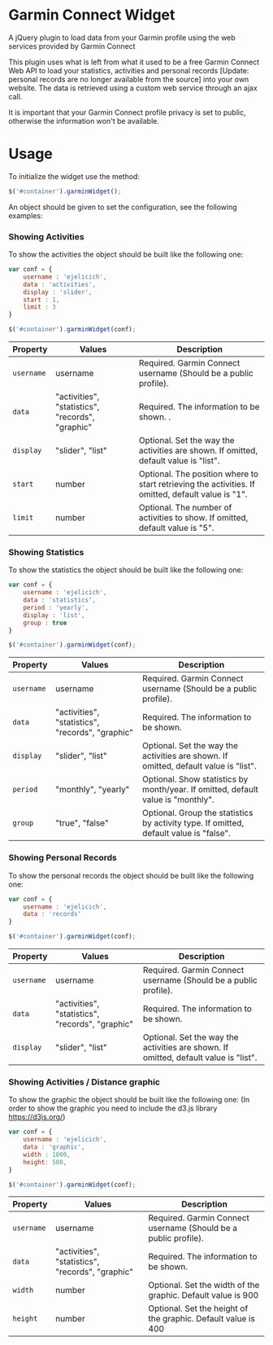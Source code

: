 # Garmin Connect Widget
A jQuery plugin to load data from your Garmin profile using the web services provided by Garmin Connect

This plugin uses what is left from what it used to be a free Garmin Connect Web API to load your statistics, activities and personal records [Update: personal records are no longer available from the source] into your own website. The data is retrieved using a custom web service through an ajax call.

It is important that your Garmin Connect profile privacy is set to public, otherwise the information won't be available.

# Usage
To initialize the widget use the method:
``` javascript
$('#container').garminWidget();
```
An object should be given to set the configuration, see the following examples:

### Showing Activities
To show the activities the object should be built like the following one:
``` javascript
var conf = {
	username : 'ejelicich',
	data : 'activities',
	display : 'slider',
	start : 1,
	limit : 3
}

$('#container').garminWidget(conf);
```

| Property               | Values                                 | Description                                                                                        |
|------------------------|----------------------------------------|----------------------------------------------------------------------------------------------------|
| `username`             | username                               | Required. Garmin Connect username (Should be a public profile).                                    |
| `data`                 | "activities", "statistics", "records", "graphic"  | Required. The information to be shown.                        .                                    |
| `display`              | "slider", "list"                       | Optional. Set the way the activities are shown. If omitted, default value is "list".               |
| `start`                | number                                 | Optional. The position where to start retrieving the activities. If omitted, default value is "1". |
| `limit`                | number                                 | Optional. The number of activities to show. If omitted, default value is "5".                      |


### Showing Statistics
To show the statistics the object should be built like the following one:
``` javascript
var conf = {
	username : 'ejelicich',
	data : 'statistics',
	period : 'yearly',
	display : 'list',
	group : true
}

$('#container').garminWidget(conf);
```

| Property               | Values                                 | Description                                                                                        |
|------------------------|----------------------------------------|----------------------------------------------------------------------------------------------------|
| `username`             | username                               | Required. Garmin Connect username (Should be a public profile).                                    |
| `data`                 | "activities", "statistics", "records", "graphic"  | Required. The information to be shown.                                                             |
| `display`              | "slider", "list"                       | Optional. Set the way the activities are shown. If omitted, default value is "list".               |
| `period`               | "monthly", "yearly"                    | Optional. Show statistics by month/year. If omitted, default value is "monthly".                   |
| `group`                | "true", "false"                        | Optional. Group the statistics by activity type. If omitted, default value is "false".             |


### Showing Personal Records
To show the personal records the object should be built like the following one:
``` javascript
var conf = {
	username : 'ejelicich',
	data : 'records'
}

$('#container').garminWidget(conf);
```

| Property               | Values                                 | Description                                                                                        |
|------------------------|----------------------------------------|----------------------------------------------------------------------------------------------------|
| `username`             | username                               | Required. Garmin Connect username (Should be a public profile).                                    |
| `data`                 | "activities", "statistics", "records", "graphic" | Required. The information to be shown.                                                             |
| `display`              | "slider", "list"                       | Optional. Set the way the activities are shown. If omitted, default value is "list".               |


### Showing Activities / Distance graphic
To show the graphic the object should be built like the following one:
(In order to show the graphic you need to include the d3.js library https://d3js.org/)
``` javascript
var conf = {
	username : 'ejelicich',
	data : 'graphic',
	width : 1000,
	height: 500,
}

$('#container').garminWidget(conf);
```

| Property               | Values                                 | Description                                                                                        |
|------------------------|----------------------------------------|----------------------------------------------------------------------------------------------------|
| `username`             | username                               | Required. Garmin Connect username (Should be a public profile).                                    |
| `data`                 | "activities", "statistics", "records", "graphic"  | Required. The information to be shown.                                                             |
| `width`                | number			                      | Optional. Set the width of the graphic. Default value is 900						               |
| `height`               | number			                      | Optional. Set the height of the graphic. Default value is 400						               |
